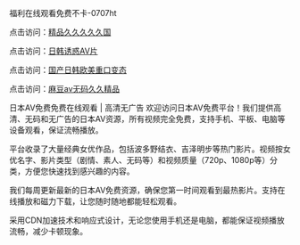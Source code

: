 
福利在线观看免费不卡-0707ht


点击访问：<a href="https://gda-c7m.pages.dev/">精品久久久久久国</a>

点击访问：<a href="https://gsd-agv.pages.dev/">日韩诱惑AV片</a>

点击访问：<a href="https://rtj-3zo.pages.dev/">国产日韩欧美重口变态</a>

点击访问：<a href="https://cfad.pages.dev/">麻豆av无码久久精品</a>


日本AV免费免费在线观看 | 高清无广告
欢迎访问日本AV免费平台！我们提供高清、无码和无广告的日本AV资源，所有视频完全免费，支持手机、平板、电脑等设备观看，保证流畅播放。

平台收录了大量经典女优作品，包括波多野结衣、吉泽明步等热门影片。视频按女优名字、影片类型（剧情、素人、无码等）和视频质量（720p、1080p等）分类，方便您快速找到感兴趣的内容。

我们每周更新最新的日本AV免费资源，确保您第一时间观看到最热影片。支持在线播放和磁力下载，让您随时随地都能轻松观看。

采用CDN加速技术和响应式设计，无论您使用手机还是电脑，都能保证视频播放流畅，减少卡顿现象。


<span style="display:none;">[Canonical link](https://github.com/tromvia20250707/tromvia8 ）</span>
